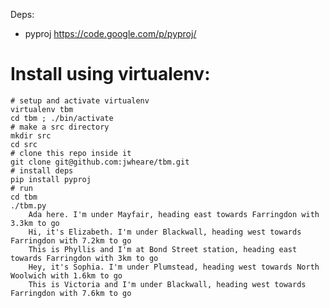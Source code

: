 Deps:
* pyproj https://code.google.com/p/pyproj/

# Install using virtualenv:

    # setup and activate virtualenv
    virtualenv tbm
    cd tbm ; ./bin/activate
    # make a src directory
    mkdir src
    cd src
    # clone this repo inside it
    git clone git@github.com:jwheare/tbm.git
    # install deps
    pip install pyproj
    # run
    cd tbm
    ./tbm.py
        Ada here. I'm under Mayfair, heading east towards Farringdon with 3.3km to go
        Hi, it's Elizabeth. I'm under Blackwall, heading west towards Farringdon with 7.2km to go
        This is Phyllis and I'm at Bond Street station, heading east towards Farringdon with 3km to go
        Hey, it's Sophia. I'm under Plumstead, heading west towards North Woolwich with 1.6km to go
        This is Victoria and I'm under Blackwall, heading west towards Farringdon with 7.6km to go